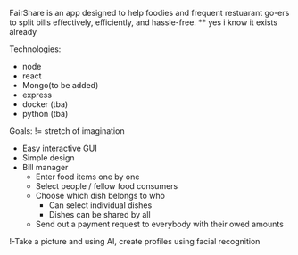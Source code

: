 
FairShare is an app designed to help foodies and frequent restuarant go-ers to
split bills effectively, efficiently, and hassle-free.
** yes i know it exists already

Technologies:

- node
- react
- Mongo(to be added)
- express
- docker (tba)
- python (tba)


Goals:
!= stretch of imagination
- Easy interactive GUI
- Simple design
- Bill manager
    - Enter food items one by one
    - Select people / fellow food consumers
    - Choose which dish belongs to who
        - Can select individual dishes
        - Dishes can be shared by all
    - Send out a payment request to everybody with their owed amounts

!-Take a picture and using AI, create profiles using facial recognition
